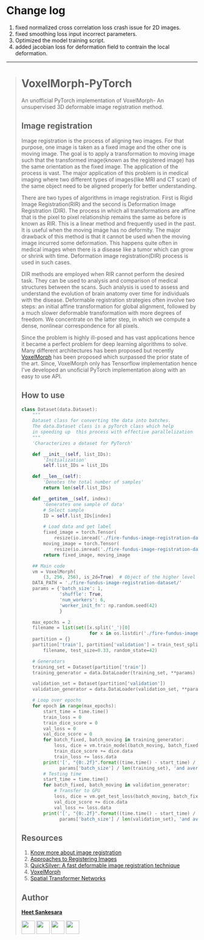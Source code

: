 # Change log
1. fixed normalized cross correlation loss crash issue for 2D images.
2. fixed smoothing loss input incorrect parameters.
3. Optimized the model training script.
4. added jacobian loss for deformation field to contrain the local deformation.


---
> # VoxelMorph-PyTorch
> 
> An unofficial PyTorch implementation of VoxelMorph- An unsupervised 3D deformable image registration method.
> 
> ## Image registration
> 
> Image registration is the process of aligning two images. For that purpose, one image is taken as a fixed image and the other one is moving image. The goal is to apply a transformation to moving image such that the transformed image(known as the registered image) has the same orientation as the fixed image. The application of the process is vast. The major application of this problem is in medical imaging where two different types of images(like MRI and CT scan) of the same object need to be aligned properly for better understanding.
> 
> There are two types of algorithms in image registration. First is Rigid Image Registration(RIR) and the second is Deformation Image Registration (DIR). The process in which all transformations are affine that is the pixel to pixel relationship remains the same as before is known as RIR. This is a linear method and frequently used in the past. It is useful when the moving image has no deformity. The major drawback of this method is that it cannot be used when the moving image incurred some deformation. This happens quite often in medical images when there is a disease like a tumor which can grow or shrink with time. Deformation image registration(DIR) process is used in such cases.
> 
> DIR methods are employed when RIR cannot perform the desired task. They can be used to analysis and comparison of medical structures between the scans. Such analysis is used to assess and understand the evolution of brain anatomy over time for individuals with the disease. Deformable registration strategies often involve two steps: an initial affine transformation for global alignment, followed by a much slower deformable transformation with more degrees of freedom. We concentrate on the latter step, in which we compute a dense, nonlinear correspondence for all pixels.
> 
> Since the problem is highly ill-posed and has vast applications hence it became a perfect problem for deep learning algorithms to solve. Many different architectures has been proposed but recently [VoxelMorph](https://arxiv.org/abs/1809.05231) has been proposed which surpassed the prior state of the art. Since, VoxelMorph only has Tensorflow implementation hence I've developed an unoficial PyTorch implementation along with an easy to use API.
> 
> ## How to use
> 
> ```python
> class Dataset(data.Dataset):
>     """
>     Dataset class for converting the data into batches.
>     The data.Dataset class is a pyTorch class which help
>     in speeding up  this process with effective parallelization
>     """
>     'Characterizes a dataset for PyTorch'
> 
>     def __init__(self, list_IDs):
>         'Initialization'
>         self.list_IDs = list_IDs
> 
>     def __len__(self):
>         'Denotes the total number of samples'
>         return len(self.list_IDs)
> 
>     def __getitem__(self, index):
>         'Generates one sample of data'
>         # Select sample
>         ID = self.list_IDs[index]
> 
>         # Load data and get label
>         fixed_image = torch.Tensor(
>             resize(io.imread('./fire-fundus-image-registration-dataset/' + ID + '_1.jpg'), (256, 256, 3)))
>         moving_image = torch.Tensor(
>             resize(io.imread('./fire-fundus-image-registration-dataset/' + ID + '_2.jpg'), (256, 256, 3)))
>         return fixed_image, moving_image
> 
>     ## Main code
>     vm = VoxelMorph(
>         (3, 256, 256), is_2d=True)  # Object of the higher level class
>     DATA_PATH = './fire-fundus-image-registration-dataset/'
>     params = {'batch_size': 1,
>               'shuffle': True,
>               'num_workers': 6,
>               'worker_init_fn': np.random.seed(42)
>               }
> 
>     max_epochs = 2
>     filename = list(set([x.split('_')[0]
>                          for x in os.listdir('./fire-fundus-image-registration-dataset/')]))
>     partition = {}
>     partition['train'], partition['validation'] = train_test_split(
>         filename, test_size=0.33, random_state=42)
> 
>     # Generators
>     training_set = Dataset(partition['train'])
>     training_generator = data.DataLoader(training_set, **params)
> 
>     validation_set = Dataset(partition['validation'])
>     validation_generator = data.DataLoader(validation_set, **params)
> 
>     # Loop over epochs
>     for epoch in range(max_epochs):
>         start_time = time.time()
>         train_loss = 0
>         train_dice_score = 0
>         val_loss = 0
>         val_dice_score = 0
>         for batch_fixed, batch_moving in training_generator:
>             loss, dice = vm.train_model(batch_moving, batch_fixed)
>             train_dice_score += dice.data
>             train_loss += loss.data
>         print('[', "{0:.2f}".format((time.time() - start_time) / 60), 'mins]', 'After', epoch + 1, 'epochs, the Average training loss is ', train_loss *
>               params['batch_size'] / len(training_set), 'and average DICE score is', train_dice_score.data * params['batch_size'] / len(training_set))
>         # Testing time
>         start_time = time.time()
>         for batch_fixed, batch_moving in validation_generator:
>             # Transfer to GPU
>             loss, dice = vm.get_test_loss(batch_moving, batch_fixed)
>             val_dice_score += dice.data
>             val_loss += loss.data
>         print('[', "{0:.2f}".format((time.time() - start_time) / 60), 'mins]', 'After', epoch + 1, 'epochs, the Average validations loss is ', val_loss *
>               params['batch_size'] / len(validation_set), 'and average DICE score is', val_dice_score.data * params['batch_size'] / len(validation_set))
> 
> ```
> 
> ## Resources
> 
> 1. [Know more about image registration](https://www.sciencedirect.com/topics/neuroscience/image-registration)
> 2. [Approaches to Registering Images](https://www.mathworks.com/help/images/approaches-to-registering-images.html)
> 3. [QuickSilver: A fast deformable image registration technique](https://arxiv.org/pdf/1703.10908.pdf)
> 4. [VoxelMorph](https://arxiv.org/abs/1809.05231)
> 5. [Spatial Transformer Networks](https://arxiv.org/pdf/1506.02025.pdf)
> 
> ## Author
> 
> **[Heet Sankesara](https://github.com/Hsankesara)**
> 
> [<img src="http://i.imgur.com/0o48UoR.png" width="35" padding="10" margin="10">](https://github.com/Hsankesara/) [<img src="https://i.imgur.com/0IdggSZ.png" width="35" padding="10" margin="10">](https://www.linkedin.com/in/heet-sankesara-72383a152/) [<img src="http://i.imgur.com/tXSoThF.png" width="35" padding="10" margin="10">](https://twitter.com/heetsankesara3) [<img src="https://loading.io/s/icon/vzeour.svg" width="35" padding="10" margin="10">](https://www.kaggle.com/hsankesara)
